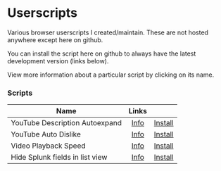 # Userscripts

Various browser userscripts I created/maintain. These are not hosted anywhere except here on github.

You can install the script here on github to always have the latest development version (links below).

View more information about a particular script by clicking on its name.

### Scripts

| Name                            |                  Links                   |                                                                                                                         |
|---------------------------------|:----------------------------------------:|:-----------------------------------------------------------------------------------------------------------------------:|
| YouTube Description Autoexpand  | [Info](youtube-description-autoexpand/)  |            [Install](../../raw/master/youtube-description-autoexpand/youtube-description-autoexpand.user.js)            |
| YouTube Auto Dislike            |      [Info](youtube-auto-dislike/)       |                      [Install](../../raw/master/youtube-auto-dislike/youtube-auto-dislike.user.js)                      |
| Video Playback Speed            |      [Info](video-playback-speed/)       |                      [Install](../../raw/master/video-playback-speed/video-playback-speed.user.js)                      |
| Hide Splunk fields in list view | [Info](hide-splunk-fields-in-list-view/) | [Install](../../raw/master/hide-splunk-fields-in-list-view/hide-splunk-fields-in-list-view.user.js) |
